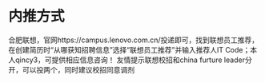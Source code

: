 # 内推方式

合肥联想，官网https://campus.lenovo.com.cn/投递即可，找到联想员工推荐，在创建简历时“从哪获知招聘信息”选择“联想员工推荐”并输入推荐人IT Code；本人qincy3，可提供相应信息咨询！ 友情提示联想校招和china furture leader分开，可以投两个，同时建议校招同意调剂
